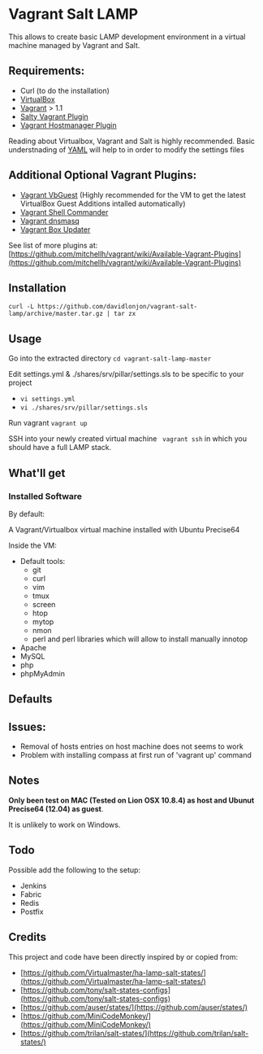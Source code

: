 # Vagrant Salt LAMP

This allows to create basic LAMP  development environment in a virtual machine managed by Vagrant and Salt.

## Requirements:
- Curl (to do the installation)
- [VirtualBox](https://www.virtualbox.org/)
- [Vagrant](http://www.vagrantup.com/) > 1.1
- [Salty Vagrant Plugin](https://github.com/saltstack/salty-vagrant)
- [Vagrant Hostmanager Plugin](https://github.com/smdahlen/vagrant-hostmanager)

Reading about Virtualbox, Vagrant and Salt is highly recommended.
Basic understnading of [YAML](http://en.wikipedia.org/wiki/YAML) will help to in order to modify the settings files

## Additional Optional Vagrant Plugins:
- [Vagrant VbGuest](https://github.com/dotless-de/vagrant-vbguest) (Highly recommended for the VM to get the latest VirtualBox Guest Additions intalled automatically)
- [Vagrant Shell Commander](https://github.com/fgimenez/vagrant-shell-commander)
- [Vagrant dnsmasq](https://github.com/mattes/vagrant-dnsmasq)
- [Vagrant Box Updater](https://github.com/spil-ruslan/vagrant-box-updater)

See list of more plugins at: [https://github.com/mitchellh/vagrant/wiki/Available-Vagrant-Plugins](https://github.com/mitchellh/vagrant/wiki/Available-Vagrant-Plugins)

## Installation
`curl -L https://github.com/davidlonjon/vagrant-salt-lamp/archive/master.tar.gz | tar zx`

## Usage

Go into the extracted directory
`cd vagrant-salt-lamp-master`

Edit settings.yml & ./shares/srv/pillar/settings.sls to be specific to your project
- `vi settings.yml`
- `vi ./shares/srv/pillar/settings.sls`

Run vagrant
`vagrant up`

SSH into your newly created virtual machine
` vagrant ssh`
in which  you should have a full LAMP stack.

## What'll get

### Installed Software
By default:

A Vagrant/Virtualbox virtual machine installed with Ubuntu Precise64

Inside the VM:
- Default tools:
  - git
  - curl
  - vim
  - tmux
  - screen
  - htop
  - mytop
  - nmon
  - perl and perl libraries which will allow to install manually innotop
- Apache
- MySQL
- php
- phpMyAdmin
## Defaults

## Issues:
- Removal of hosts entries on host machine does not seems to work
- Problem with installing compass at first run of 'vagrant up' command

## Notes

**Only been test on MAC (Tested on Lion OSX 10.8.4)  as host and Ubunut Precise64 (12.04) as guest**.

It is unlikely to work on Windows.

## Todo
  Possible add the following to the setup:
  - Jenkins
  - Fabric
  - Redis
  - Postfix

## Credits
  This project and code have been directly inspired by or copied from:
  - [https://github.com/Virtualmaster/ha-lamp-salt-states/](https://github.com/Virtualmaster/ha-lamp-salt-states/)
  - [https://github.com/tony/salt-states-configs](https://github.com/tony/salt-states-configs)
  - [https://github.com/auser/states/](https://github.com/auser/states/)
  - [https://github.com/MiniCodeMonkey/](https://github.com/MiniCodeMonkey/)
  - [https://github.com/trilan/salt-states/](https://github.com/trilan/salt-states/)
